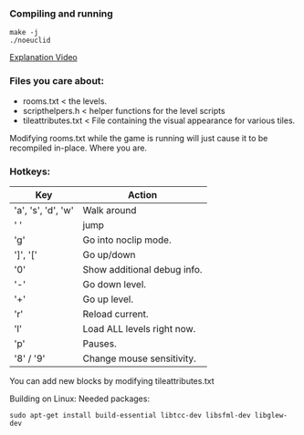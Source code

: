 ### Compiling and running
```
make -j
./noeuclid
```

[Explanation Video](https://www.youtube.com/watch?v=tl40xidKF-4)

### Files you care about:

* rooms.txt < the levels.
* scripthelpers.h < helper functions for the level scripts
* tileattributes.txt < File containing the visual appearance for various tiles.

Modifying rooms.txt while the game is running will just cause it to be recompiled in-place.  Where you are.

### Hotkeys:

 Key | Action
-----|---
 'a', 's', 'd', 'w' | Walk around
' ' | jump
'g' | Go into noclip mode.
']', '[' | Go up/down
'0' | Show additional debug info.
|'-' | Go down level.
'+' | Go up level.
'r' | Reload current.
'l' | Load ALL levels right now.
'p' | Pauses.
'8' / '9' | Change mouse sensitivity.

You can add new blocks by modifying tileattributes.txt


Building on Linux:
Needed packages:

    sudo apt-get install build-essential libtcc-dev libsfml-dev libglew-dev
